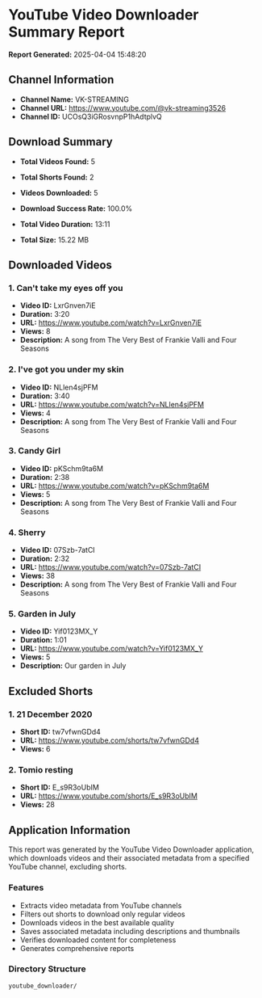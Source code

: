 # YouTube Video Downloader Summary Report

**Report Generated:** 2025-04-04 15:48:20

## Channel Information

- **Channel Name:** VK-STREAMING
- **Channel URL:** https://www.youtube.com/@vk-streaming3526
- **Channel ID:** UCOsQ3iGRosvnpP1hAdtplvQ

## Download Summary

- **Total Videos Found:** 5
- **Total Shorts Found:** 2
- **Videos Downloaded:** 5
- **Download Success Rate:** 100.0%

- **Total Video Duration:** 13:11
- **Total Size:** 15.22 MB

## Downloaded Videos

### 1. Can't take my eyes off you

- **Video ID:** LxrGnven7iE
- **Duration:** 3:20
- **URL:** https://www.youtube.com/watch?v=LxrGnven7iE
- **Views:** 8
- **Description:** A song from The Very Best of Frankie Valli and Four Seasons

### 2. I've got you under my skin

- **Video ID:** NLlen4sjPFM
- **Duration:** 3:40
- **URL:** https://www.youtube.com/watch?v=NLlen4sjPFM
- **Views:** 4
- **Description:** A song from The Very Best of Frankie Valli and Four Seasons

### 3. Candy Girl

- **Video ID:** pKSchm9ta6M
- **Duration:** 2:38
- **URL:** https://www.youtube.com/watch?v=pKSchm9ta6M
- **Views:** 5
- **Description:** A song from The Very Best of Frankie Valli and Four Seasons

### 4. Sherry

- **Video ID:** 07Szb-7atCI
- **Duration:** 2:32
- **URL:** https://www.youtube.com/watch?v=07Szb-7atCI
- **Views:** 38
- **Description:** A song from The Very Best of Frankie Valli and Four Seasons

### 5. Garden in July

- **Video ID:** Yif0123MX_Y
- **Duration:** 1:01
- **URL:** https://www.youtube.com/watch?v=Yif0123MX_Y
- **Views:** 5
- **Description:** Our garden in July

## Excluded Shorts

### 1. 21 December 2020

- **Short ID:** tw7vfwnGDd4
- **URL:** https://www.youtube.com/shorts/tw7vfwnGDd4
- **Views:** 6

### 2. Tomio resting

- **Short ID:** E_s9R3oUbIM
- **URL:** https://www.youtube.com/shorts/E_s9R3oUbIM
- **Views:** 28

## Application Information

This report was generated by the YouTube Video Downloader application, which downloads videos and their associated metadata from a specified YouTube channel, excluding shorts.

### Features

- Extracts video metadata from YouTube channels
- Filters out shorts to download only regular videos
- Downloads videos in the best available quality
- Saves associated metadata including descriptions and thumbnails
- Verifies downloaded content for completeness
- Generates comprehensive reports

### Directory Structure

```
youtube_downloader/
